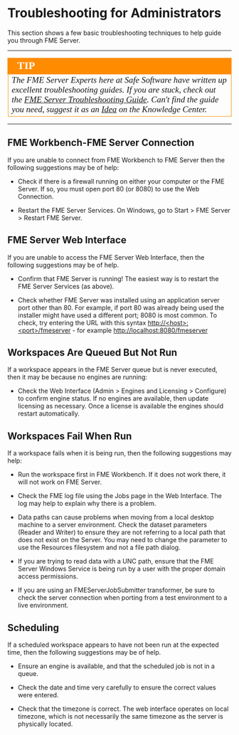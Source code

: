 # Troubleshooting for Administrators

This section shows a few basic troubleshooting techniques to help guide you through FME Server. 

---

<!--Tip Section--> 

<table style="border-spacing: 0px">
<tr>
<td style="vertical-align:middle;background-color:darkorange;border: 2px solid darkorange">
<i class="fa fa-info-circle fa-lg fa-pull-left fa-fw" style="color:white;padding-right: 12px;vertical-align:text-top"></i>
<span style="color:white;font-size:x-large;font-weight: bold;font-family:serif">TIP</span>
</td>
</tr>

<tr>
<td style="border: 1px solid darkorange">
<span style="font-family:serif; font-style:italic; font-size:larger">
The FME Server Experts here at Safe Software have written up excellent troubleshooting guides. If you are stuck, check out the <a href="https://knowledge.safe.com/articles/540/fme-server-troubleshooting-guide.html">FME Server Troubleshooting Guide</a>. Can't find the guide you need, suggest it as an <a href="https://knowledge.safe.com/content/idea/list.html">Idea</a> on the Knowledge Center.  
</span>
</td>
</tr>
</table>

---

## FME Workbench-FME Server Connection

If you are unable to connect from FME Workbench to FME Server then the following suggestions may be of help:

* Check if there is a firewall running on either your computer or the FME Server. If so, you must open port 80 \(or 8080\) to use the Web Connection.

* Restart the FME Server Services. On Windows, go to Start &gt; FME Server &gt; Restart FME Server.

## FME Server Web Interface

If you are unable to access the FME Server Web Interface, then the following suggestions may be of help.

* Confirm that FME Server is running! The easiest way is to restart the FME Server Services \(as above\).

* Check whether FME Server was installed using an application server port other than 80. For example, if port 80 was already being used the installer might have used a different port; 8080 is most common. To check, try entering the URL with this syntax [http://&lt;host&gt;:&lt;port&gt;/fmeserver](http://<host>:<port>/fmeserver) - for example [http://localhost:8080/fmeserver](http://localhost:8080/fmeserver)

## Workspaces Are Queued But Not Run

If a workspace appears in the FME Server queue but is never executed, then it may be because no engines are running:

* Check the Web Interface \(Admin &gt; Engines and Licensing &gt; Configure\) to confirm engine status. If no engines are available, then update licensing as necessary. Once a license is available the engines should restart automatically.

## Workspaces Fail When Run

If a workspace fails when it is being run, then the following suggestions may help:

* Run the workspace first in FME Workbench. If it does not work there, it will not work on FME Server.

* Check the FME log file using the Jobs page in the Web Interface. The log may help to explain why there is a problem.

* Data paths can cause problems when moving from a local desktop machine to a server environment. Check the dataset parameters \(Reader and Writer\) to ensure they are not referring to a local path that does not exist on the Server. You may need to change the parameter to use the Resources filesystem and not a file path dialog.

* If you are trying to read data with a UNC path, ensure that the FME Server Windows Service is being run by a user with the proper domain access permissions.

* If you are using an FMEServerJobSubmitter transformer, be sure to check the server connection when porting from a test environment to a live environment.

## Scheduling

If a scheduled workspace appears to have not been run at the expected time, then the following suggestions may be of help.

* Ensure an engine is available, and that the scheduled job is not in a queue.

* Check the date and time very carefully to ensure the correct values were entered.

* Check that the timezone is correct. The web interface operates on local timezone, which is not necessarily the same timezone as the server is physically located.



